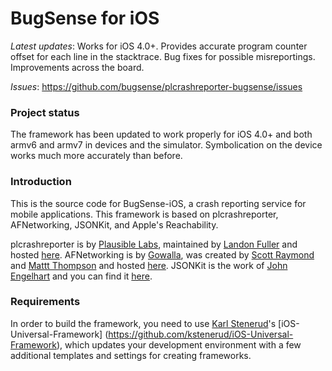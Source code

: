 # BugSense for iOS

*Latest updates*: Works for iOS 4.0+. Provides accurate program counter offset for each line in the stacktrace. Bug fixes for possible misreportings. Improvements across the board.

*Issues*: https://github.com/bugsense/plcrashreporter-bugsense/issues 


### Project status
 
The framework has been updated to work properly for iOS 4.0+ and both armv6 and armv7 in devices and the simulator. Symbolication on the device works much more accurately than before.


### Introduction

This is the source code for BugSense-iOS, a crash reporting service for mobile applications. This framework is based on plcrashreporter, AFNetworking, JSONKit, and Apple's Reachability. 

plcrashreporter is by [Plausible Labs](http://plausible.coop/), maintained by [Landon Fuller](http://landonf.bikemonkey.org/) and hosted [here](http://code.google.com/p/plcrashreporter/). AFNetworking is by [Gowalla](http://gowalla.com/), was created by [Scott Raymond](https://github.com/sco/) and [Mattt Thompson](https://github.com/mattt) and hosted [here](https://github.com/gowalla/AFNetworking). JSONKit is the work of [John Engelhart](https://github.com/johnezang) and you can find it [here](https://github.com/johnezang/JSONKit).


### Requirements 

In order to build the framework, you need to use [Karl Stenerud](https://github.com/kstenerud)'s [iOS-Universal-Framework] (https://github.com/kstenerud/iOS-Universal-Framework), which updates your development environment with a few additional templates and settings for creating frameworks.


